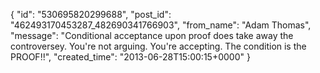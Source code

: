  {
   "id": "530695820299688",
   "post_id": "462493170453287_482690341766903",
   "from_name": "Adam Thomas",
   "message": "Conditional acceptance upon proof does take away the controversey. You're not arguing. You're accepting. The condition is the PROOF!!",
   "created_time": "2013-06-28T15:00:15+0000"
 }
